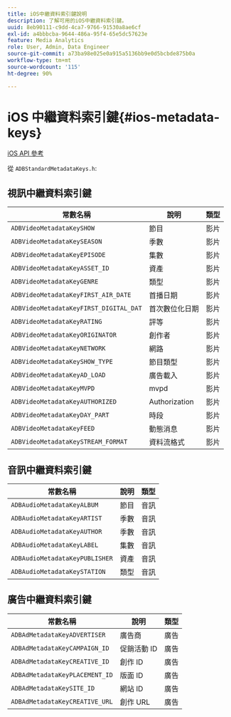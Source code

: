 ```yaml
---
title: iOS中繼資料索引鍵說明
description: 了解可用的iOS中繼資料索引鍵。
uuid: 8eb90111-c9dd-4ca7-9766-91530a8ae6cf
exl-id: a4bbbcba-9644-486a-95f4-65e5dc57623e
feature: Media Analytics
role: User, Admin, Data Engineer
source-git-commit: a73ba98e025e0a915a5136bb9e0d5bcbde875b0a
workflow-type: tm+mt
source-wordcount: '115'
ht-degree: 90%

---
```


# iOS 中繼資料索引鍵{#ios-metadata-keys}

[iOS API 參考](https://adobe-marketing-cloud.github.io/media-sdks/reference/ios/)

從 `ADBStandardMetadataKeys.h`:

## 視訊中繼資料索引鍵

| 常數名稱 | 說明 | 類型 |
|---|---|---|
| `ADBVideoMetadataKeySHOW` | 節目 | 影片 |
| `ADBVideoMetadataKeySEASON` | 季數 | 影片 |
| `ADBVideoMetadataKeyEPISODE` | 集數 | 影片 |
| `ADBVideoMetadataKeyASSET_ID` | 資產 | 影片 |
| `ADBVideoMetadataKeyGENRE` | 類型 | 影片 |
| `ADBVideoMetadataKeyFIRST_AIR_DATE` | 首播日期 | 影片 |
| `ADBVideoMetadataKeyFIRST_DIGITAL_DAT` | 首次數位化日期 | 影片 |
| `ADBVideoMetadataKeyRATING` | 評等 | 影片 |
| `ADBVideoMetadataKeyORIGINATOR` | 創作者 | 影片 |
| `ADBVideoMetadataKeyNETWORK` | 網路 | 影片 |
| `ADBVideoMetadataKeySHOW_TYPE` | 節目類型 | 影片 |
| `ADBVideoMetadataKeyAD_LOAD` | 廣告載入 | 影片 |
| `ADBVideoMetadataKeyMVPD` | mvpd | 影片 |
| `ADBVideoMetadataKeyAUTHORIZED` | Authorization | 影片 |
| `ADBVideoMetadataKeyDAY_PART` | 時段 | 影片 |
| `ADBVideoMetadataKeyFEED` | 動態消息 | 影片 |
| `ADBVideoMetadataKeySTREAM_FORMAT` | 資料流格式 | 影片 |

## 音訊中繼資料索引鍵

| 常數名稱 | 說明 | 類型 |
|---|---|---|
| `ADBAudioMetadataKeyALBUM` | 節目 | 音訊 |
| `ADBAudioMetadataKeyARTIST` | 季數 | 音訊 |
| `ADBAudioMetadataKeyAUTHOR` | 季數 | 音訊 |
| `ADBAudioMetadataKeyLABEL` | 集數 | 音訊 |
| `ADBAudioMetadataKeyPUBLISHER` | 資產 | 音訊 |
| `ADBAudioMetadataKeySTATION` | 類型 | 音訊 |

## 廣告中繼資料索引鍵

| 常數名稱 | 說明 | 類型 |
|---|---|---|
| `ADBAdMetadataKeyADVERTISER` | 廣告商 | 廣告 |
| `ADBAdMetadataKeyCAMPAIGN_ID` | 促銷活動 ID | 廣告 |
| `ADBAdMetadataKeyCREATIVE_ID` | 創作 ID | 廣告 |
| `ADBAdMetadataKeyPLACEMENT_ID` | 版面 ID | 廣告 |
| `ADBAdMetadataKeySITE_ID` | 網站 ID | 廣告 |
| `ADBAdMetadataKeyCREATIVE_URL` | 創作 URL | 廣告 |
